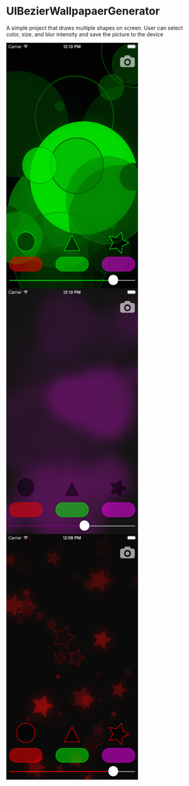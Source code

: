 # UIBezierWallpapaerGenerator
A simple project that draws multiple shapes on screen. User can select color, size, and blur intensity and save the picture to the device

<img src="./No Blur Circles.png" alt="alt text" width="350" height="650" align="center"><img src="./Full Blur Circles.png" alt="alt text" width="350" height="650" align="center"><img src="./Mid Blur Stars.png" alt="alt text" width="350" height="650" align="center">
